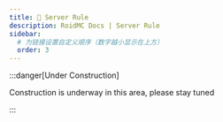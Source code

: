 ```yaml
---
title: 📝 Server Rule
description: RoidMC Docs | Server Rule
sidebar:
  # 为链接设置自定义顺序（数字越小显示在上方）
  order: 3
---
```


:::danger[Under Construction]

Construction is underway in this area, please stay tuned

:::